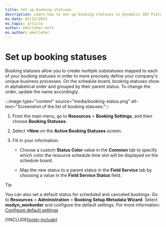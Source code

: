 ```yaml
---
title: Set up booking statuses
description: Learn how to set up booking statuses in Dynamics 365 Field Service.
ms.date: 02/22/2023
ms.topic: article
author: mkelleher-msft
ms.author: mkelleher
---
```


# Set up booking statuses

Booking statuses allow you to create multiple substatuses mapped to each of your booking statuses in order to more precisely define your company's unique business processes. On the schedule board, booking statuses show in alphabetical order and grouped by their parent status. To change the order, update the name accordingly. 

:::image type="content" source="media/booking-status.png" alt-text="Screenshot of the list of booking statuses.":::
  
1. From the main menu, go to **Resources** > **Booking Settings**, and then choose **Booking Statuses**.  
  
2. Select **+New** on the **Active Booking Statuses** screen.  
  
3. Fill in your information.  
  
   - Choose a custom **Status Color** value in the **Common** tab to specify which color the resource schedule time slot will be displayed on the schedule board.  
  
   - Map the new status to a parent status in the **Field Service** tab by choosing a value in the **Field Service Status** field.  
  
> [!TIP]
> You can also set a default status for scheduled and canceled bookings. Go to **Resources** > **Administration** > **Booking Setup Metadata Wizard**. Select **msdyn_workorder** and configure the default settings. For more information: [Configure default settings](../field-service/configure-default-settings.md)

  
[!INCLUDE[footer-include](../includes/footer-banner.md)]
